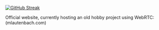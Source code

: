 [![GitHub Streak](https://streak-stats.demolab.com/?user=m-lautenbach&mode=weekly)](https://git.io/streak-stats)

Official website, currently hosting an old hobby project using WebRTC: (mlautenbach.com)
